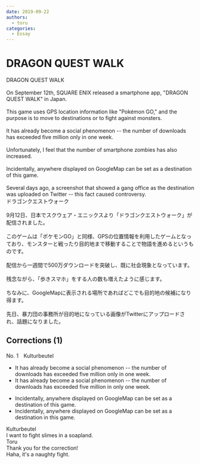 ```yaml
---
date: 2019-09-22
authors:
  - toru
categories:
  - Essay
---
```


<h1 id="subject_show">DRAGON QUEST WALK</h1>
<div class="date" hidden>Sep 22, 2019 19:25</div>
<div id="post"><div id="body_show_ori">
DRAGON QUEST WALK<br/><br/>On September 12th, SQUARE ENIX released a smartphone app, "DRAGON QUEST WALK" in Japan.<br/><br/>This game uses GPS location information like "Pokémon GO," and the purpose is to move to destinations or to fight against monsters.<br/><br/>It has already become a social phenomenon -- the number of downloads has exceeded five million only in one week.<br/><br/>Unfortunately, I feel that the number of smartphone zombies has also increased.<br/><br/>Incidentally, anywhere displayed on GoogleMap can be set as a destination of this game.<br/><br/>Several days ago, a screenshot that showed a gang office as the destination was uploaded on Twitter -- this fact caused controversy.
</div></div>

<!-- more -->

<div id="post_ja"><div id="body_show_mo">
ドラゴンクエストウォーク<br/><br/>9月12日、日本でスクウェア・エニックスより「ドラゴンクエストウォーク」が配信されました。<br/><br/>このゲームは「ポケモンGO」と同様、GPSの位置情報を利用したゲームとなっており、モンスターと戦ったり目的地まで移動することで物語を進めるというものです。<br/><br/>配信から一週間で500万ダウンロードを突破し、既に社会現象となっています。<br/><br/>残念ながら、「歩きスマホ」をする人の数も増えたように感じます。<br/><br/>ちなみに、GoogleMapに表示される場所であればどこでも目的地の候補になり得ます。<br/><br/>先日、暴力団の事務所が目的地になっている画像がTwitterにアップロードされ、話題になりました。
</div></div>

## Corrections (1)
<div id="block"><div class="first_name"> No. 1　<span class="just_name">Kulturbeutel</span></div><div id="block2">
<ul class="correction_field">
<li class="incorrect">It has already become a social phenomenon -- the number of downloads has exceeded five million only in one week.</li>
<li class="corrected correct">
It has already become a social phenomenon -- the number of downloads has exceeded five million <span class="f_blue">in only</span> one week.
</li>
</ul>
<ul class="correction_field">
<li class="incorrect">Incidentally, anywhere displayed on GoogleMap can be set as a destination of this game.</li>
<li class="corrected correct">
Incidentally, anywhere displayed on GoogleMap can be set as a destination <span class="f_blue">in</span> this game.
</li>
</ul>
</div><div class="name"><span class="just_name">Kulturbeutel</span><br>
I want to fight slimes in a soapland. 
</div>
<div class="name"><span class="just_name">Toru</span><br>
Thank you for the correction!<br/>Haha, it's a naughty fight.
</div>
</div>
